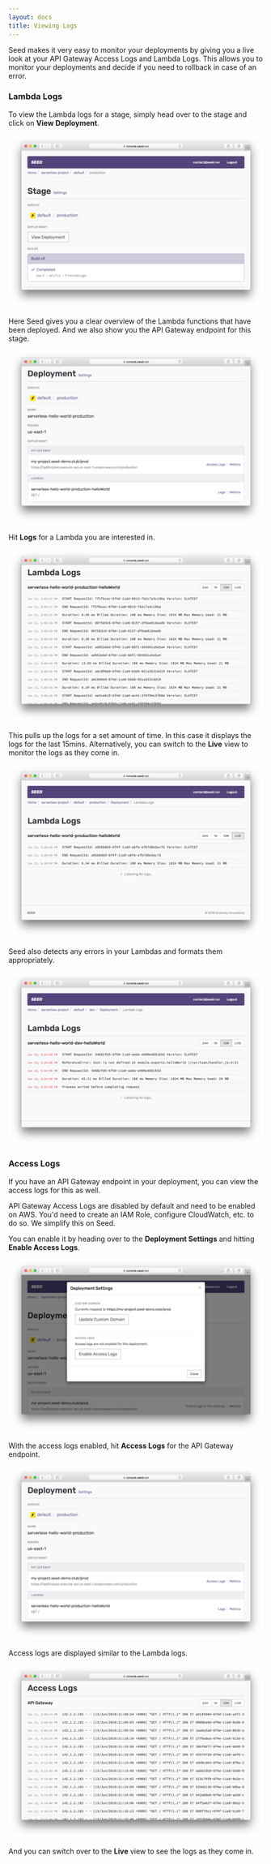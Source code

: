 ```yaml
---
layout: docs
title: Viewing Logs
---
```


Seed makes it very easy to monitor your deployments by giving you a live look at your API Gateway Access Logs and Lambda Logs. This allows you to monitor your deployments and decide if you need to rollback in case of an error.

### Lambda Logs

To view the Lambda logs for a stage, simply head over to the stage and click on **View Deployment**.

![View Deployment](/assets/docs/viewing-logs/view-deployment.png)

Here Seed gives you a clear overview of the Lambda functions that have been deployed. And we also show you the API Gateway endpoint for this stage.

![Deployment Info](/assets/docs/viewing-logs/deployment-info.png)

Hit **Logs** for a Lambda you are interested in.

![Lambda Logs](/assets/docs/viewing-logs/lambda-logs.png)

This pulls up the logs for a set amount of time. In this case it displays the logs for the last 15mins. Alternatively, you can switch to the **Live** view to monitor the logs as they come in.

![Lambda Logs Live](/assets/docs/viewing-logs/lambda-logs-live.png)

Seed also detects any errors in your Lambdas and formats them appropriately.

![Lambda Logs Error](/assets/docs/viewing-logs/lambda-logs-error.png)

### Access Logs

If you have an API Gateway endpoint in your deployment, you can view the access logs for this as well.

API Gateway Access Logs are disabled by default and need to be enabled on AWS. You'd need to create an IAM Role, configure CloudWatch, etc. to do so. We simplify this on Seed.

You can enable it by heading over to the **Deployment Settings** and hitting **Enable Access Logs**.

![Enable Access Logs](/assets/docs/viewing-logs/enable-access-logs.png)

With the access logs enabled, hit **Access Logs** for the API Gateway endpoint.

![View Access Logs](/assets/docs/viewing-logs/view-access-logs.png)

Access logs are displayed similar to the Lambda logs. 

![Access Logs](/assets/docs/viewing-logs/access-logs.png)

And you can switch over to the **Live** view to see the logs as they come in.
